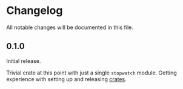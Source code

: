 # Changelog

All notable changes will be documented in this file.

## 0.1.0

Initial release.

Trivial crate at this point with just a single `stopwatch` module.
Getting experience with setting up and releasing [crates](https:crates.io).

